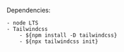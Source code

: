 
Dependencies:

    - node LTS
    - Tailwindcss
        - ${npm install -D tailwindcss}
        - ${npx tailwindcss init}
